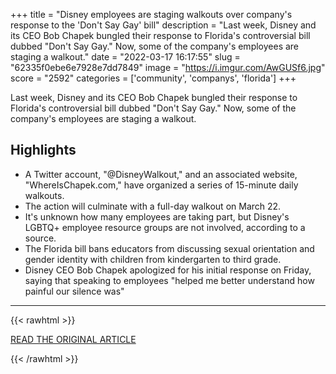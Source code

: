 +++
title = "Disney employees are staging walkouts over company's response to the 'Don't Say Gay' bill"
description = "Last week, Disney and its CEO Bob Chapek bungled their response to Florida's controversial bill dubbed \"Don't Say Gay.\" Now, some of the company's employees are staging a walkout."
date = "2022-03-17 16:17:55"
slug = "62335f0ebe6e7928e7dd7849"
image = "https://i.imgur.com/AwGUSf6.jpg"
score = "2592"
categories = ['community', 'companys', 'florida']
+++

Last week, Disney and its CEO Bob Chapek bungled their response to Florida's controversial bill dubbed \"Don't Say Gay.\" Now, some of the company's employees are staging a walkout.

## Highlights

- A Twitter account, "@DisneyWalkout," and an associated website, "WhereIsChapek.com," have organized a series of 15-minute daily walkouts.
- The action will culminate with a full-day walkout on March 22.
- It's unknown how many employees are taking part, but Disney's LGBTQ+ employee resource groups are not involved, according to a source.
- The Florida bill bans educators from discussing sexual orientation and gender identity with children from kindergarten to third grade.
- Disney CEO Bob Chapek apologized for his initial response on Friday, saying that speaking to employees "helped me better understand how painful our silence was"

---

{{< rawhtml >}}
  <p class="article-category">
    <a target="_blank" href="https://www.cnn.com/2022/03/16/media/disney-walkout-florida-bill/index.html">READ THE ORIGINAL ARTICLE</a>
  </p>
{{< /rawhtml >}}
